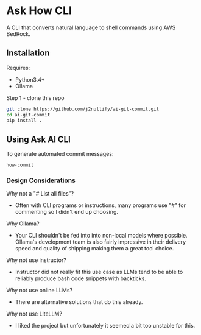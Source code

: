 # Ask How CLI

A CLI that converts natural language to shell commands using AWS BedRock.


## Installation 

Requires:
- Python3.4+
- Ollama

Step 1 - clone this repo
```bash
git clone https://github.com/j2nullify/ai-git-commit.git
cd ai-git-commit
pip install .
```

## Using Ask AI CLI

To generate automated commit messages: 
```
how-commit
```

### Design Considerations

Why not a "# List all files"? 
- Often with CLI programs or instructions, many programs use "#" for commenting so I didn't end up choosing.

Why Ollama?
- Your CLI shouldn't be fed into into non-local models where possible. Ollama's development team is also fairly impressive in their delivery
speed and quality of shipping making them a great tool choice.

Why not use instructor?
- Instructor did not really fit this use case as LLMs tend to be able to reliably produce bash code snippets
with backticks.

Why not use online LLMs?
- There are alternative solutions that do this already.

Why not use LiteLLM?
- I liked the project but unfortunately it seemed a bit too unstable for this.
